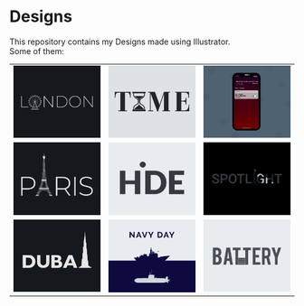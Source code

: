 # Designs
This repository contains my Designs made using Illustrator.<br>
Some of them:<br>
<table>
<tr><td><img src="./2020-12/png/16.12.2020.png"></td><td><img src="./2020-11/png/16.11.2020.png"></td><td><img src="./2020-11/png/19.11.2020 - 2.png"></td></tr>
<tr><td><img src="./2020-12/png/18.12.2020.png"></td><td><img src="./2020-11/png/23.11.2020.png"></td><td><img src="./2020-11/png/21.11.2020.png"></td></tr>
<tr><td><img src="./2020-12/png/14.12.2020.png"></td><td><img src="./2020-12/png/04.12.2020.png"></td><td><img src="./2020-11/png/28.11.2020.png"></td></tr>
</table>
